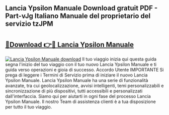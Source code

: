 ## Lancia Ypsilon Manuale Download gratuit PDF - Part-vJg Italiano Manuale del proprietario del servizio tzJPM

# <h2><a href="http://df93qb.blite.top/?on=Lancia+Ypsilon+Manuale">🔗Download 👉🔴 Lancia Ypsilon Manuale</a></h2>

[![Lancia Ypsilon Manuale download](https://i.imgur.com/lujVjoI.png)](http://df93qb.blite.top/?on=Lancia+Ypsilon+Manuale)
Il tuo viaggio inizia qui questa guida segna l'inizio del tuo viaggio con il tuo nuovo Lancia Ypsilon Manuale e ti guida verso operazioni e gioia di successo. Accordo Utente IMPORTANTE Si prega di leggere i Termini di Servizio prima di iniziare il nuovo Lancia Ypsilon Manuale. Lancia Ypsilon Manuale ha una serie di funzionalità avanzate, tra cui geolocalizzazione, avvisi intelligenti, temi personalizzabili e sincronizzazione di più dispositivi, tutti accessibili e personalizzati dall'interfaccia. Siamo qui per aiutarti in ogni fase del processo Lancia Ypsilon Manuale. Il nostro Team di assistenza clienti è a tua disposizione per tutto il tuo viaggio.
